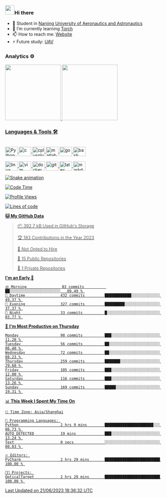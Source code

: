 ### <img src="https://emojis.slackmojis.com/emojis/images/1531849430/4246/blob-sunglasses.gif?1531849430" width="30"/>Hi there

- 🔭 Student in  [Nanjing University of Aeronautics and Astronautics][1]
- 🌱 I’m currently learning [Torch][2]
- 📫 How to reach me: [Website][3]
- ⚡ Future study: [UAV][4]

### Analytics ⚙️

<div>
  <a href="https://github.com/boom1999">
  <img height="180em" src="https://github-readme-stats.vercel.app/api?username=boom1999&show_icons=true&theme=tokyonight&include_all_commits=true&count_private=true"/>
  <img height="180em" src="https://github-readme-stats.vercel.app/api/top-langs/?username=boom1999&layout=compact&langs_count=7&theme=tokyonight"/>
</div>

### Languages & Tools 🛠

<div style="display: inline_block"><br>
  <img align="center" alt="Python" height="30" width="40" src="https://www.lingzhicheng.cn/usr/file/picture/icon/python.svg">
  <img align="center" alt="c" height="30" width="40" src="https://www.lingzhicheng.cn/usr/file/picture/icon/c.svg">
  <img align="center" alt="cplusplus" height="30" width="40" src="https://www.lingzhicheng.cn/usr/file/picture/icon/cplusplus.svg">
  <img align="center" alt="matlab" height="30" width="40" src="https://www.lingzhicheng.cn/usr/file/picture/icon/matlab.svg">
  <img align="center" alt="go" height="30" width="40" src="https://www.lingzhicheng.cn/usr/file/picture/icon/go.svg">
  <img align="center" alt="bash" height="30" width="40" src="https://www.lingzhicheng.cn/usr/file/picture/icon/bash.svg">
</div>
<div style="display: inline_block"><br>
  <img align="center" alt="linux" height="30" width="40" src="https://www.lingzhicheng.cn/usr/file/picture/icon/linux.svg">
  <img align="center" alt="vim" height="30" width="40" src="https://www.lingzhicheng.cn/usr/file/picture/icon/vim.svg">
  <img align="center" alt="docker" height="30" width="40" src="https://www.lingzhicheng.cn/usr/file/picture/icon/docker.svg">
  <img align="center" alt="git" height="30" width="40" src="https://www.lingzhicheng.cn/usr/file/picture/icon/git.svg">
  <img align="center" alt="latex" height="30" width="40" src="https://www.lingzhicheng.cn/usr/file/picture/icon/latex.svg">
  <img align="center" alt="markdown" height="30" width="40" src="https://www.lingzhicheng.cn/usr/file/picture/icon/markdown.svg">

  ![Snake animation](https://github.com/boom1999/boom1999/blob/output/github-contribution-grid-snake.svg)
</div>

<!--START_SECTION:waka-->
![Code Time](http://img.shields.io/badge/Code%20Time-821%20hrs%2041%20mins-blue)

![Profile Views](http://img.shields.io/badge/Profile%20Views-130-blue)

![Lines of code](https://img.shields.io/badge/From%20Hello%20World%20I%27ve%20Written-4.6%20million%20lines%20of%20code-blue)

**🐱 My GitHub Data** 

> 📦 392.7 kB Used in GitHub's Storage 
 > 
> 🏆 183 Contributions in the Year 2023
 > 
> 🚫 Not Opted to Hire
 > 
> 📜 15 Public Repositories 
 > 
> 🔑 1 Private Repositories 
 > 
**I'm an Early 🐤** 

```text
🌞 Morning                83 commits          ██░░░░░░░░░░░░░░░░░░░░░░░   09.49 % 
🌆 Daytime                432 commits         ████████████░░░░░░░░░░░░░   49.37 % 
🌃 Evening                327 commits         █████████░░░░░░░░░░░░░░░░   37.37 % 
🌙 Night                  33 commits          █░░░░░░░░░░░░░░░░░░░░░░░░   03.77 % 
```
📅 **I'm Most Productive on Thursday** 

```text
Monday                   98 commits          ███░░░░░░░░░░░░░░░░░░░░░░   11.20 % 
Tuesday                  56 commits          ██░░░░░░░░░░░░░░░░░░░░░░░   06.40 % 
Wednesday                72 commits          ██░░░░░░░░░░░░░░░░░░░░░░░   08.23 % 
Thursday                 259 commits         ███████░░░░░░░░░░░░░░░░░░   29.60 % 
Friday                   105 commits         ███░░░░░░░░░░░░░░░░░░░░░░   12.00 % 
Saturday                 116 commits         ███░░░░░░░░░░░░░░░░░░░░░░   13.26 % 
Sunday                   169 commits         █████░░░░░░░░░░░░░░░░░░░░   19.31 % 
```


📊 **This Week I Spent My Time On** 

```text
🕑︎ Time Zone: Asia/Shanghai

💬 Programming Languages: 
Python                   2 hrs 9 mins        ██████████████████████░░░   86.73 % 
AUTO_DETECTED            19 mins             ███░░░░░░░░░░░░░░░░░░░░░░   13.24 % 
Text                     0 secs              ░░░░░░░░░░░░░░░░░░░░░░░░░   00.03 % 

🔥 Editors: 
PyCharm                  2 hrs 29 mins       █████████████████████████   100.00 % 

🐱‍💻 Projects: 
OpticalTarget            2 hrs 29 mins       █████████████████████████   100.00 % 
```


 Last Updated on 21/06/2023 18:36:32 UTC
<!--END_SECTION:waka-->

[1]: http://www.nuaa.edu.cn
[2]: https://pytorch.org
[3]: https://www.lingzhicheng.cn
[4]: http://uav.nuaa.edu.cn

<!-- markdownlint-disable-file MD033 MD041 -->
